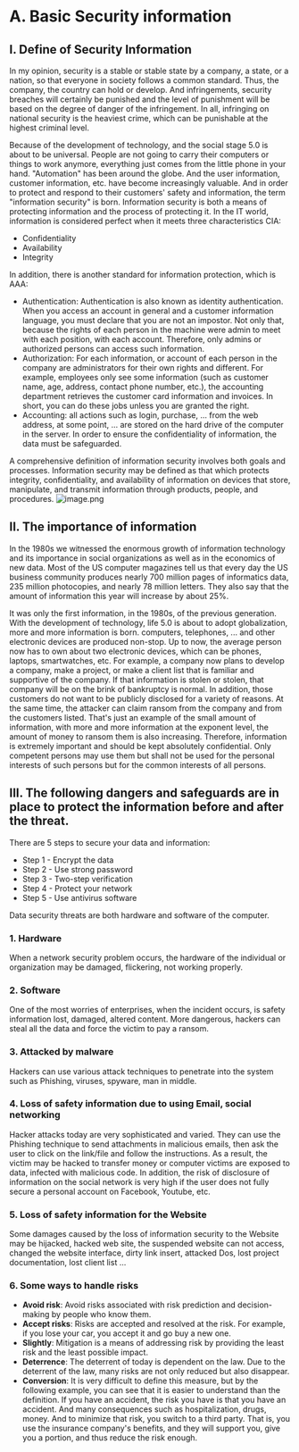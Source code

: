 # A. Basic Security information
## I. Define of Security Information 
In my opinion, security is a stable or stable state by a company, a state, or a nation, so that everyone in society follows a common standard. Thus, the company, the country can hold or develop. And infringements, security breaches will certainly be punished and the level of punishment will be based on the degree of danger of the infringement. In all, infringing on national security is the heaviest crime, which can be punishable at the highest criminal level.

Because of the development of technology, and the social stage 5.0 is about to be universal. People are not going to carry their computers or things to work anymore, everything just comes from the little phone in your hand. "Automation" has been around the globe. And the user information, customer information, etc. have become increasingly valuable. And in order to protect and respond to their customers' safety and information, the term "information security" is born. Information security is both a means of protecting information and the process of protecting it. In the IT world, information is considered perfect when it meets three characteristics CIA:
* Confidentiality
* Availability
* Integrity

In addition, there is another standard for information protection, which is AAA:
* Authentication: Authentication is also known as identity authentication. When you access an account in general and a customer information language, you must declare that you are not an impostor. Not only that, because the rights of each person in the machine were admin to meet with each position, with each account. Therefore, only admins or authorized persons can access such information.
* Authorization: For each information, or account of each person in the company are administrators for their own rights and different. For example, employees only see some information (such as customer name, age, address, contact phone number, etc.), the accounting department retrieves the customer card information and invoices. In short, you can do these jobs unless you are granted the right.
* Accounting: all actions such as login, purchase, ... from the web address, at some point, ... are stored on the hard drive of the computer in the server. In order to ensure the confidentiality of information, the data must be safeguarded.

A comprehensive definition of information security involves both goals and processes. Information security may be defined as that which protects integrity, confidentiality, and availability of information on devices that store, manipulate, and transmit information through products, people, and procedures.
![image.png](https://images.viblo.asia/b921c4d8-b931-4290-8f93-871a4bfc3ba8.png)

## II. The importance of information

In the 1980s we witnessed the enormous growth of information technology and its importance in social organizations as well as in the economics of new data. Most of the US computer magazines tell us that every day the US business community produces nearly 700 million pages of informatics data, 235 million photocopies, and nearly 78 million letters. They also say that the amount of information this year will increase by about 25%.

It was only the first information, in the 1980s, of the previous generation. With the development of technology, life 5.0 is about to adopt globalization, more and more information is born. computers, telephones, ... and other electronic devices are produced non-stop. Up to now, the average person now has to own about two electronic devices, which can be phones, laptops, smartwatches, etc. For example, a company now plans to develop a company, make a project, or make a client list that is familiar and supportive of the company. If that information is stolen or stolen, that company will be on the brink of bankruptcy is normal. In addition, those customers do not want to be publicly disclosed for a variety of reasons. At the same time, the attacker can claim ransom from the company and from the customers listed. That's just an example of the small amount of information, with more and more information at the exponent level, the amount of money to ransom them is also increasing. Therefore, information is extremely important and should be kept absolutely confidential. Only competent persons may use them but shall not be used for the personal interests of such persons but for the common interests of all persons.


## III. The following dangers and safeguards are in place to protect the information before and after the threat.
There are 5 steps to secure your data and information:
* Step 1 - Encrypt the data
* Step 2 - Use strong password
* Step 3 - Two-step verification
* Step 4 - Protect your network
* Step 5 - Use antivirus software

Data security threats are both hardware and software of the computer.
### 1. Hardware
When a network security problem occurs, the hardware of the individual or organization may be damaged, flickering, not working properly.
### 2. Software
One of the most worries of enterprises, when the incident occurs, is safety information lost, damaged, altered content. More dangerous, hackers can steal all the data and force the victim to pay a ransom.
### 3. Attacked by malware
Hackers can use various attack techniques to penetrate into the system such as Phishing, viruses, spyware, man in middle.
### 4. Loss of safety information due to using Email, social networking
Hacker attacks today are very sophisticated and varied. They can use the Phishing technique to send attachments in malicious emails, then ask the user to click on the link/file and follow the instructions. As a result, the victim may be hacked to transfer money or computer victims are exposed to data, infected with malicious code.
In addition, the risk of disclosure of information on the social network is very high if the user does not fully secure a personal account on Facebook, Youtube, etc.
### 5. Loss of safety information for the Website
Some damages caused by the loss of information security to the Website may be hijacked, hacked web site, the suspended website can not access, changed the website interface, dirty link insert, attacked Dos, lost project documentation, lost client list ...
### 6. Some ways to handle risks
* **Avoid risk**: Avoid risks associated with risk prediction and decision-making by people who know them.
* **Accept risks**: Risks are accepted and resolved at the risk. For example, if you lose your car, you accept it and go buy a new one.
* **Slightly**: Mitigation is a means of addressing risk by providing the least risk and the least possible impact.
* **Deterrence**: The deterrent of today is dependent on the law. Due to the deterrent of the law, many risks are not only reduced but also disappear.
* **Conversion**: It is very difficult to define this measure, but by the following example, you can see that it is easier to understand than the definition. If you have an accident, the risk you have is that you have an accident. And many consequences such as hospitalization, drugs, money. And to minimize that risk, you switch to a third party. That is, you use the insurance company's benefits, and they will support you, give you a portion, and thus reduce the risk enough.